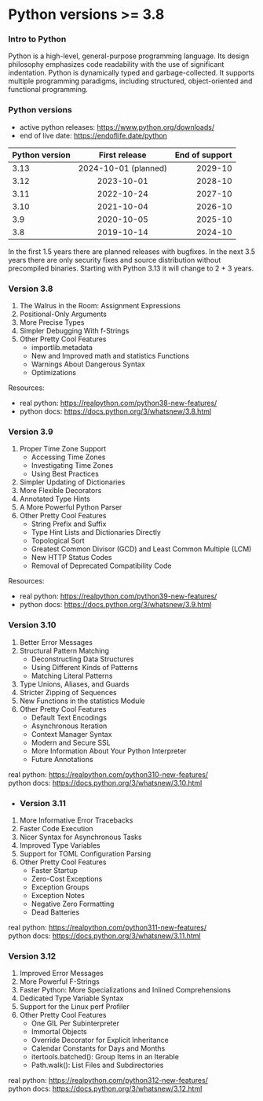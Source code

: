 # Python versions >= 3.8

### Intro to Python
Python is a high-level, general-purpose programming language. Its design philosophy emphasizes code readability with the use of significant indentation. Python is dynamically typed and garbage-collected. It supports multiple programming paradigms, including structured, object-oriented and functional programming.

### Python versions
- active python releases: https://www.python.org/downloads/  
- end of live date: https://endoflife.date/python


| Python version |    First release     | End of support |
|----------------|:--------------------:|---------------:|
| 3.13           | 2024-10-01 (planned) |        2029-10 |
| 3.12           |      2023-10-01      |        2028-10 |
| 3.11           |      2022-10-24      |        2027-10 |
| 3.10           |      2021-10-04      |        2026-10 |
| 3.9            |      2020-10-05      |        2025-10 |
| 3.8            |      2019-10-14      |        2024-10 |
 
In the first 1.5 years there are planned releases with bugfixes. In the next 3.5 years there are only security fixes and source distribution without precompiled binaries. Starting with Python 3.13 it will change to 2 + 3 years.

### Version 3.8
1. The Walrus in the Room: Assignment Expressions
2. Positional-Only Arguments 
3. More Precise Types 
4. Simpler Debugging With f-Strings 
5. Other Pretty Cool Features 
    - importlib.metadata
    - New and Improved math and statistics Functions
    - Warnings About Dangerous Syntax
    - Optimizations

Resources: 
- real python: https://realpython.com/python38-new-features/
- python docs: https://docs.python.org/3/whatsnew/3.8.html

### Version 3.9
1. Proper Time Zone Support 
    - Accessing Time Zones 
    - Investigating Time Zones
    - Using Best Practices 
2. Simpler Updating of Dictionaries 
3. More Flexible Decorators 
4. Annotated Type Hints 
5. A More Powerful Python Parser
6. Other Pretty Cool Features
    - String Prefix and Suffix
    - Type Hint Lists and Dictionaries Directly
    - Topological Sort
    - Greatest Common Divisor (GCD) and Least Common Multiple (LCM)
    - New HTTP Status Codes
    - Removal of Deprecated Compatibility Code

Resources: 
- real python: https://realpython.com/python39-new-features/
- python docs: https://docs.python.org/3/whatsnew/3.9.html

### Version 3.10
1. Better Error Messages
2. Structural Pattern Matching 
   - Deconstructing Data Structures 
   - Using Different Kinds of Patterns
   - Matching Literal Patterns
3. Type Unions, Aliases, and Guards
4. Stricter Zipping of Sequences
5. New Functions in the statistics Module
6. Other Pretty Cool Features
   - Default Text Encodings
   - Asynchronous Iteration
   - Context Manager Syntax
   - Modern and Secure SSL
   - More Information About Your Python Interpreter
   - Future Annotations

real python: https://realpython.com/python310-new-features/  
python docs: https://docs.python.org/3/whatsnew/3.10.html
  
- ### Version 3.11
1. More Informative Error Tracebacks 
2. Faster Code Execution 
3. Nicer Syntax for Asynchronous Tasks 
4. Improved Type Variables 
5. Support for TOML Configuration Parsing
6. Other Pretty Cool Features
    - Faster Startup
    - Zero-Cost Exceptions
    - Exception Groups
    - Exception Notes
    - Negative Zero Formatting
    - Dead Batteries

real python: https://realpython.com/python311-new-features/  
python docs: https://docs.python.org/3/whatsnew/3.11.html  

### Version 3.12
1. Improved Error Messages 
2. More Powerful F-Strings 
3. Faster Python: More Specializations and Inlined Comprehensions 
4. Dedicated Type Variable Syntax 
5. Support for the Linux perf Profiler
6. Other Pretty Cool Features
    - One GIL Per Subinterpreter
    - Immortal Objects
    - Override Decorator for Explicit Inheritance
    - Calendar Constants for Days and Months
    - itertools.batched(): Group Items in an Iterable
    - Path.walk(): List Files and Subdirectories

real python: https://realpython.com/python312-new-features/  
python docs: https://docs.python.org/3/whatsnew/3.12.html  